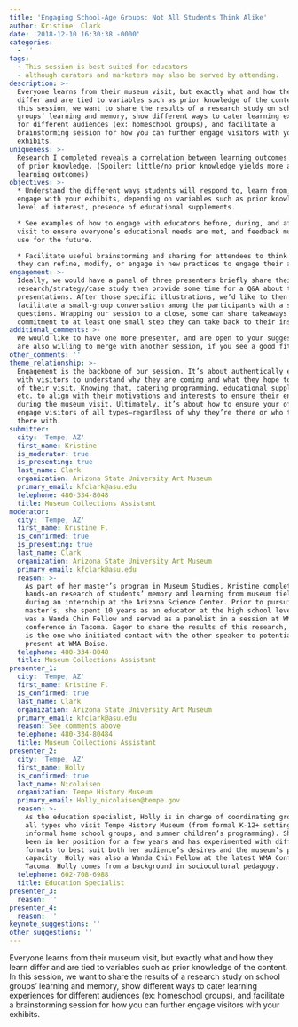 ```yaml
---
title: 'Engaging School-Age Groups: Not All Students Think Alike'
author: Kristine  Clark
date: '2018-12-10 16:30:38 -0000'
categories:
  - ''
tags:
  - This session is best suited for educators
  - although curators and marketers may also be served by attending.
description: >-
  Everyone learns from their museum visit, but exactly what and how they learn
  differ and are tied to variables such as prior knowledge of the content. In
  this session, we want to share the results of a research study on school
  groups’ learning and memory, show different ways to cater learning experiences
  for different audiences (ex: homeschool groups), and facilitate a
  brainstorming session for how you can further engage visitors with your
  exhibits.
uniqueness: >-
  Research I completed reveals a correlation between learning outcomes and level
  of prior knowledge. (Spoiler: little/no prior knowledge yields more affective
  learning outcomes)
objectives: >-
  * Understand the different ways students will respond to, learn from, and
  engage with your exhibits, depending on variables such as prior knowledge,
  level of interest, presence of educational supplements.

  * See examples of how to engage with educators before, during, and after their
  visit to ensure everyone’s educational needs are met, and feedback museums can
  use for the future.

  * Facilitate useful brainstorming and sharing for attendees to think about how
  they can refine, modify, or engage in new practices to engage their audiences.
engagement: >-
  Ideally, we would have a panel of three presenters briefly share their
  research/strategy/case study then provide some time for a Q&A about those
  presentations. After those specific illustrations, we’d like to then
  facilitate a small-group conversation among the participants with a series of
  questions. Wrapping our session to a close, some can share takeaways or make a
  commitment to at least one small step they can take back to their institution.
additional_comments: >-
  We would like to have one more presenter, and are open to your suggestions. We
  are also willing to merge with another session, if you see a good fit for us!
other_comments: ''
theme_relationship: >-
  Engagement is the backbone of our session. It’s about authentically engaging
  with visitors to understand why they are coming and what they hope to get out
  of their visit. Knowing that, catering programming, educational supplements,
  etc. to align with their motivations and interests to ensure their engagement
  during the museum visit. Ultimately, it’s about how to ensure your offerings
  engage visitors of all types—regardless of why they’re there or who they’re
  there with.
submitter:
  city: 'Tempe, AZ'
  first_name: Kristine
  is_moderator: true
  is_presenting: true
  last_name: Clark
  organization: Arizona State University Art Museum
  primary_email: kfclark@asu.edu
  telephone: 480-334-8048
  title: Museum Collections Assistant
moderator:
  city: 'Tempe, AZ'
  first_name: Kristine F.
  is_confirmed: true
  is_presenting: true
  last_name: Clark
  organization: Arizona State University Art Museum
  primary_email: kfclark@asu.edu
  reason: >-
    As part of her master’s program in Museum Studies, Kristine completed
    hands-on research of students’ memory and learning from museum fieldtrips
    during an internship at the Arizona Science Center. Prior to pursuing this
    master’s, she spent 10 years as an educator at the high school level. She
    was a Wanda Chin Fellow and served as a panelist in a session at WMA’s
    conference in Tacoma. Eager to share the results of this research, Kristine
    is the one who initiated contact with the other speaker to potentially
    present at WMA Boise.
  telephone: 480-334-8048
  title: Museum Collections Assistant
presenter_1:
  city: 'Tempe, AZ'
  first_name: Kristine F.
  is_confirmed: true
  last_name: Clark
  organization: Arizona State University Art Museum
  primary_email: kfclark@asu.edu
  reason: See comments above
  telephone: 480-334-80484
  title: Museum Collections Assistant
presenter_2:
  city: 'Tempe, AZ'
  first_name: Holly
  is_confirmed: true
  last_name: Nicolaisen
  organization: Tempe History Museum
  primary_email: Holly_nicolaisen@tempe.gov
  reason: >-
    As the education specialist, Holly is in charge of coordinating groups of
    all types who visit Tempe History Museum (from formal K-12+ settings, to
    informal home school groups, and summer children’s programming). She has
    been in her position for a few years and has experimented with different
    formats to best suit both her audience’s desires and the museum’s physical
    capacity. Holly was also a Wanda Chin Fellow at the latest WMA Conference in
    Tacoma. Holly comes from a background in sociocultural pedagogy.
  telephone: 602-708-6988
  title: Education Specialist
presenter_3:
  reason: ''
presenter_4:
  reason: ''
keynote_suggestions: ''
other_suggestions: ''
---
```

Everyone learns from their museum visit, but exactly what and how they learn differ and are tied to variables such as prior knowledge of the content. In this session, we want to share the results of a research study on school groups’ learning and memory, show different ways to cater learning experiences for different audiences (ex: homeschool groups), and facilitate a brainstorming session for how you can further engage visitors with your exhibits.
